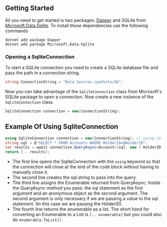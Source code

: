 ## Getting Started
All you need to get started is two packages: [Dapper](https://github.com/DapperLib/Dapper) and SQLite from [Microsoft.Data.Sqlite](https://learn.microsoft.com/en-us/dotnet/standard/data/sqlite/?tabs=net-cli).
To install those dependencies use the following commands
```
dotnet add package Dapper
dotnet add package Microsoft.Data.Sqlite
```
### Opening a SqliteConnection
To start a SQLite connection you need to create a SQLite database file and pass the path in a connection string.
```C#
string ConnectionString = "Data Source=./path/to/db";
```
Now you can take advantage of the `SqliteConnection` class from Microsoft's SQLite package to open a connection. Now create a new instance of the `SqliteConnection` class.
```C#
SqliteConnection connection = new(ConnectionString);
```
## Example Of Using SqliteConnection
```C#
using SqliteConnection connection = new(ConnectionString); // using so that the connection will close automatically
string sql = @"SELECT * FROM Accounts WHERE HolderID=@HolderID";
var results = await connection.QueryAsync<Account>(sql, new { HolderID = 12});
return [.. results];
```
- The first line opens the SqliteConnection with the `using` keyword so that the connection will close at the end of the code block without having to manually close it. 
- The second line creates the sql string to pass into the query. 
- The third line assigns the Enumerable returned from QueryAsync. Inside the QueryAsync method you pass: the sql statement as the first argument and an anonymous object as the second argument. The second argument is only necessary if we are passing a value to the sql statement. (In this case we are passing the HolderID).
- The fourth line returns the enumerable as a list. The short hand for converting an Enumerable to a List is `[.. enumerable]` but you could also do `enumerable.ToList()`.  